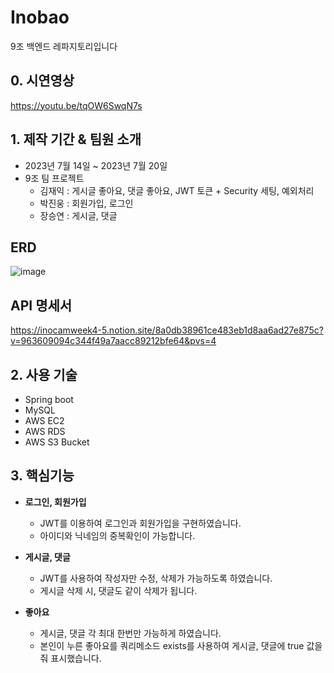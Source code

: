 # Inobao
9조 백엔드 레파지토리입니다

## 0. 시연영상
https://youtu.be/tqOW6SwqN7s

## 1. 제작 기간 & 팀원 소개
- 2023년 7월 14일 ~ 2023년 7월 20일
- 9조 팀 프로젝트
    + 김재익 : 게시글 좋아요, 댓글 좋아요, JWT 토큰 + Security 세팅, 예외처리
    + 박진웅 : 회원가입, 로그인
    + 장승연 : 게시글, 댓글

## ERD
![image](https://github.com/inocam-Week4-TEAM9/TEAM9BE/assets/63146118/dada555a-0564-49f9-8355-33dd70e0bcfe)

## API 명세서
https://inocamweek4-5.notion.site/8a0db38961ce483eb1d8aa6ad27e875c?v=963609094c344f49a7aacc89212bfe64&pvs=4


## 2. 사용 기술
- Spring boot
- MySQL
- AWS EC2
- AWS RDS
- AWS S3 Bucket


## 3. 핵심기능

- **로그인, 회원가입**
    - JWT를 이용하여 로그인과 회원가입을 구현하였습니다.
    - 아이디와 닉네임의 중복확인이 가능합니다.

- **게시글, 댓글**
    - JWT를 사용하여 작성자만 수정, 삭제가 가능하도록 하였습니다.
    - 게시글 삭제 시, 댓글도 같이 삭제가 됩니다.

- **좋아요**
    - 게시글, 댓글 각 최대 한번만 가능하게 하였습니다.
    - 본인이 누른 좋아요를 쿼리메소드 exists를 사용하여 게시글, 댓글에 true 값을 줘 표시했습니다.
